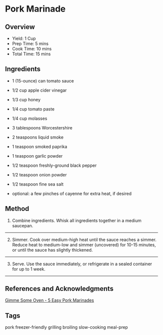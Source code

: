 # Pork Marinade

## Overview

- Yield: 1 Cup
- Prep Time: 5 mins
- Cook Time: 10 mins
- Total Time: 15 mins

## Ingredients

- 1 (15-ounce) can tomato sauce

- 1/2 cup apple cider vinegar

- 1/3 cup honey

- 1/4 cup tomato paste

- 1/4 cup molasses

- 3 tablespoons Worcestershire

- 2 teaspoons liquid smoke

- 1 teaspoon smoked paprika

- 1 teaspoon garlic powder

- 1/2 teaspoon freshly-ground black pepper

- 1/2 teaspoon onion powder

- 1/2 teaspoon fine sea salt

- optional: a few pinches of cayenne for extra heat, if desired

## Method

1. Combine ingredients.  Whisk all ingredients together in a medium saucepan.
---
2. Simmer. Cook over medium-high heat until the sauce reaches a simmer. Reduce heat to medium-low and simmer (uncovered) for 10-15 minutes, or until the sauce has slightly thickened.
---
3. Serve. Use the sauce immediately, or refrigerate in a sealed container for up to 1 week.
---

## References and Acknowledgments

[Gimme Some Oven - 5 Easy Pork Marinades](https://www.gimmesomeoven.com/easy-pork-marinade-recipes/)

## Tags
pork
freezer-friendly
grilling
broiling
slow-cooking
meal-prep
